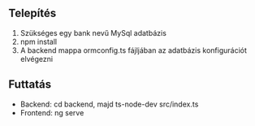 ## Telepítés

1. Szükséges egy bank nevű MySql adatbázis
2. npm install
3. A backend mappa ormconfig.ts fájljában az adatbázis konfigurációt elvégezni

## Futtatás

* Backend: cd backend, majd ts-node-dev src/index.ts
* Frontend: ng serve
